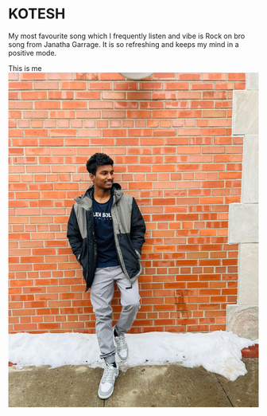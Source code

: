 # KOTESH

My most favourite song which I frequently listen and vibe is Rock on bro song from Janatha Garrage. It is so refreshing and keeps my mind in a positive mode.

This is me ![Mine](Mine.jpg)